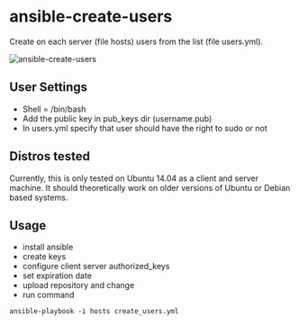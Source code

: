 # ansible-create-users

Create on each server (file hosts) users from the list (file users.yml).

![ansible-create-users](https://github.com/msergiy87/ansible-create-users/blob/master/ansible-create-users.jpg)

User Settings
------------

- Shell = /bin/bash
- Add the public key in pub_keys dir (username.pub)
- In users.yml specify that user should have the right to sudo or not

Distros tested
------------

Currently, this is only tested on Ubuntu 14.04 as a client and server machine. It should theoretically work on older versions of Ubuntu or Debian based systems.

Usage
------------
- install ansible
- create keys
- configure client server authorized_keys
- set expiration date
- upload repository and change
- run command

```
ansible-playbook -i hosts create_users.yml
```
